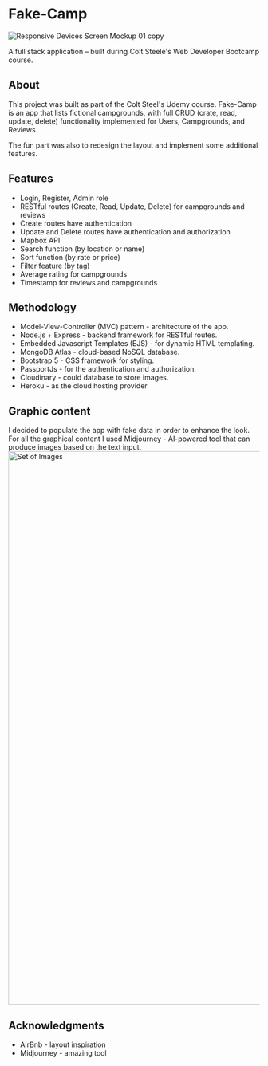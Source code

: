 # Fake-Camp

![Responsive Devices Screen Mockup 01 copy](https://user-images.githubusercontent.com/112871458/192145501-b2cc34ee-07d5-48fe-9259-756ea0090c84.jpg)

A full stack application – built during Colt Steele's Web Developer Bootcamp course.

## About

This project was built as part of the Colt Steel's Udemy course. Fake-Camp is an app that lists fictional campgrounds, with full CRUD (crate, read, update, delete) functionality implemented for Users, Campgrounds, and Reviews.

The fun part was also to redesign the layout and implement some additional features.

## Features

- Login, Register, Admin role
- RESTful routes (Create, Read, Update, Delete) for campgrounds and reviews
- Create routes have authentication
- Update and Delete routes have authentication and authorization
- Mapbox API
- Search function (by location or name)
- Sort function (by rate or price)
- Filter feature (by tag)
- Average rating for campgrounds
- Timestamp for reviews and campgrounds

## Methodology

- Model-View-Controller (MVC) pattern - architecture of the app.
- Node.js + Express - backend framework for RESTful routes.
- Embedded Javascript Templates (EJS) - for dynamic HTML templating.
- MongoDB Atlas - cloud-based NoSQL database.
- Bootstrap 5 - CSS framework for styling.
- PassportJs - for the authentication and authorization.
- Cloudinary - could database to store images.
- Heroku - as the cloud hosting provider

## Graphic content

I decided to populate the app with fake data in order to enhance the look. For all the graphical content I used Midjourney - AI-powered tool that can produce images based on the text input.
<img width="1110" alt="Set of Images" src="https://user-images.githubusercontent.com/112871458/192144890-6fc31324-0e05-4005-8176-0bac0a15fb96.png">

## Acknowledgments

- AirBnb - layout inspiration
- Midjourney - amazing tool
